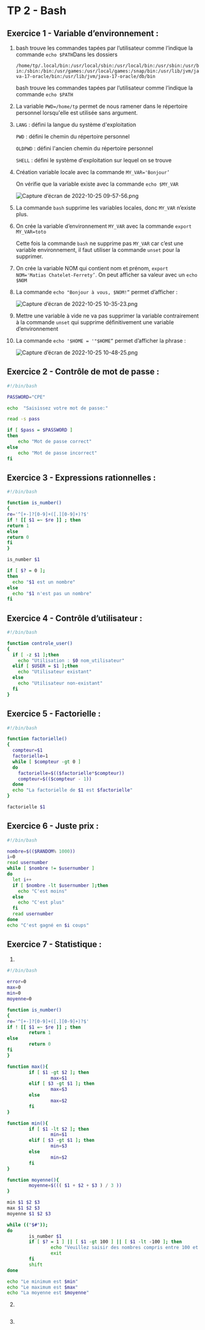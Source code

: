 # TP 2 - Bash

## Exercice 1 - Variable d’environnement :

1. bash trouve les commandes tapées par l’utilisateur comme l’indique la commande `echo $PATH`Dans les dossiers 
    
    `/home/tp/.local/bin:/usr/local/sbin:/usr/local/bin:/usr/sbin:/usr/bin:/sbin:/bin:/usr/games:/usr/local/games:/snap/bin:/usr/lib/jvm/java-17-oracle/bin:/usr/lib/jvm/java-17-oracle/db/bin` 
    
    bash trouve les commandes tapées par l’utilisateur comme l’indique la commande `echo $PATH`
    
2. La variable `PWD=/home/tp` permet de nous ramener dans le répertoire personnel lorsqu'elle est utilisée sans argument.
3. `LANG` : défini la langue du système d'exploitation
    
    `PWD` : défini le chemin du répertoire personnel
    
    `OLDPWD` : défini l'ancien chemin du répertoire personnel
    
    `SHELL` : défini le système d'exploitation sur lequel on se trouve
    
4. Création variable locale avec la commande `MY_VAR='Bonjour’`
    
    On vérifie que la variable existe avec la commande `echo $MY_VAR`
    
    ![Capture d’écran de 2022-10-25 09-57-56.png](assets/Capture_dcran_de_2022-10-25_09-57-56.png)
    
5. La commande `bash` supprime les variables locales, donc `MY_VAR` n’existe plus.
6. On crée la variable d’environnement `MY_VAR` avec la commande `export MY_VAR=toto`
    
    Cette fois la commande `bash` ne supprime pas `MY_VAR` car c’est une variable environnement, il faut utiliser la commande `unset` pour la supprimer.
    
7. On crée la variable NOM qui contient nom et prénom, `export NOM='Matias Chatelet-Ferrety’`. On peut afficher sa valeur avec un `echo $NOM` 
8. La commande `echo "Bonjour à vous, $NOM!”` permet d’afficher :
    
    ![Capture d’écran de 2022-10-25 10-35-23.png](assets/Capture_dcran_de_2022-10-25_10-35-23.png)
    
9. Mettre une variable à vide ne va pas supprimer la variable contrairement à la commande `unset` qui supprime définitivement une variable d’environnement
10. La commande `echo '$HOME = '"$HOME”` permet d’afficher la phrase :
    
    ![Capture d’écran de 2022-10-25 10-48-25.png](assets/Capture_dcran_de_2022-10-25_10-48-25.png)
    

## Exercice 2 - Contrôle de mot de passe :

```bash
#!/bin/bash

PASSWORD="CPE"

echo  "Saisissez votre mot de passe:"

read -s pass

if [ $pass = $PASSWORD ]
then
	echo "Mot de passe correct"
else
	echo "Mot de passe incorrect"
fi
```

## Exercice 3 - Expressions rationnelles :

```bash
#!/bin/bash

function is_number()
{
re='^[+-]?[0-9]+([.][0-9]+)?$'
if ! [[ $1 =~ $re ]] ; then
return 1
else
return 0
fi
}

is_number $1

if [ $? = 0 ];
then
  echo "$1 est un nombre"
else
  echo "$1 n'est pas un nombre"
fi
```

## Exercice 4 - Contrôle d’utilisateur :

```bash
#!/bin/bash

function controle_user()
{
  if [ -z $1 ];then
    echo "Utilisation : $0 nom_utilisateur"
  elif [ $USER = $1 ];then
    echo "Utilisateur existant"
  else
    echo "Utilisateur non-existant"
  fi
}
```

## Exercice 5 - Factorielle :

```bash
#!/bin/bash

function factorielle()
{
  compteur=$1
  factorielle=1
  while [ $compteur -gt 0 ]
  do 
    factorielle=$(($factorielle*$compteur))
    compteur=$(($compteur - 1))
  done
  echo "La factorielle de $1 est $factorielle"
}

factorielle $1
```

## Exercice 6 - Juste prix :

```bash
#!/bin/bash

nombre=$(($RANDOM% 1000))
i=0
read usernumber
while [ $nombre != $usernumber ]
do
  let i++
  if [ $nombre -lt $usernumber ];then
    echo "C'est moins"
  else
    echo "C'est plus"
  fi
  read usernumber
done
echo "C'est gagné en $i coups"
```

## Exercice 7 - Statistique :

1.

```bash
#!/bin/bash
 
error=0
max=0
min=0
moyenne=0

function is_number()
{
re='^[+-]?[0-9]+([.][0-9]+)?$'
if ! [[ $1 =~ $re ]] ; then
        return 1
else
        return 0
fi
}

function max(){
        if [ $1 -gt $2 ]; then
                max=$1
        elif [ $3 -gt $1 ]; then
                max=$3
        else
                max=$2
        fi
}

function min(){
        if [ $1 -lt $2 ]; then
                min=$1
        elif [ $3 -gt $1 ]; then
                min=$3
        else
                min=$2
        fi
}

function moyenne(){
        moyenne=$((( $1 + $2 + $3 ) / 3 ))
}

min $1 $2 $3
max $1 $2 $3
moyenne $1 $2 $3

while (("$#"));
do
        is_number $1
        if [ $? = 1 ] || [ $1 -gt 100 ] || [ $1 -lt -100 ]; then
                echo "Veuillez saisir des nombres compris entre 100 et -100"
                exit
        fi
        shift
done

echo "Le minimum est $min"
echo "Le maximum est $max"
echo "La moyenne est $moyenne"
```

2.

```bash

```

3.

```bash

```
